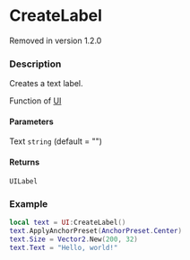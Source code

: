 # CreateLabel

<div class="alert alert-danger">Removed in version 1.2.0</div>

### Description

Creates a text label.

Function of [UI](../../)

#### Parameters

Text `string` (default = "")

#### Returns

`UILabel`

### Example

```lua
local text = UI:CreateLabel()
text.ApplyAnchorPreset(AnchorPreset.Center)
text.Size = Vector2.New(200, 32)
text.Text = "Hello, world!"
```
